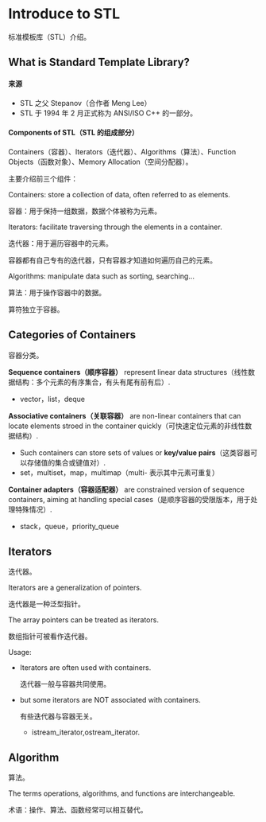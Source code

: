 # Introduce to STL

标准模板库（STL）介绍。

## What is Standard Template Library?

#### 来源

- STL 之父 Stepanov（合作者 Meng Lee）
- STL 于 1994 年 2 月正式称为 ANSI/ISO C++ 的一部分。

#### Components of STL（STL 的组成部分）

Containers（容器）、Iterators（迭代器）、Algorithms（算法）、Function Objects（函数对象）、Memory Allocation（空间分配器）。

主要介绍前三个组件：

Containers: store a collection of data, often referred to as elements.

容器：用于保持一组数据，数据个体被称为元素。

Iterators: facilitate traversing through the elements in a container.

迭代器：用于遍历容器中的元素。

容器都有自己专有的迭代器，只有容器才知道如何遍历自己的元素。

Algorithms: manipulate data such as sorting, searching...

算法：用于操作容器中的数据。

算符独立于容器。

## Categories of Containers

容器分类。

**Sequence containers（顺序容器）** represent linear data structures（线性数据结构：多个元素的有序集合，有头有尾有前有后）.

- vector，list，deque

**Associative containers（关联容器）** are non-linear containers that can locate elements stroed in the container quickly（可快速定位元素的非线性数据结构）.

- Such containers can store sets of values or **key/value pairs**（这类容器可以存储值的集合或键值对）.
- set，multiset，map，multimap（multi- 表示其中元素可重复）

**Container adapters（容器适配器）** are constrained version of sequence containers, aiming at handling special cases（是顺序容器的受限版本，用于处理特殊情况）.

- stack，queue，priority_queue

## Iterators

迭代器。

Iterators are a generalization of pointers.

迭代器是一种泛型指针。

The array pointers can be treated as iterators.

数组指针可被看作迭代器。

Usage:

- Iterators are often used with containers.

  迭代器一般与容器共同使用。

- but  some iterators are NOT associated with containers.

  有些迭代器与容器无关。

  - istream_iterator,ostream_iterator.

## Algorithm

算法。

The terms operations, algorithms, and functions are interchangeable.

术语：操作、算法、函数经常可以相互替代。
